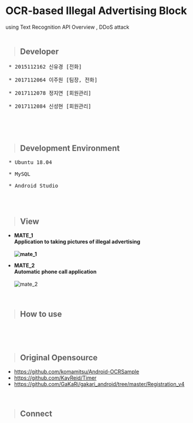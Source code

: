 # OCR-based Illegal Advertising Block <br/> 
  using Text Recognition API Overview ,
  DDoS attack<br/>
<br/>

> ## Developer
<pre>
 * 2015112162 신유경 [전화] <br/>
 * 2017112064 이주원 [팀장, 전화] <br/>
 * 2017112078 정지연 [회원관리] <br/>
 * 2017112084 신성현 [회원관리] 
 </pre><br/><br/>
 
> ## Development Environment
<pre>
 * Ubuntu 18.04<br/>
 * MySQL<br/>
 * Android Studio
</pre><br/><br/>

> ## View

* <b>MATE_1<br/>Application to taking pictures of illegal advertising<br/><br/>
![mate_1](https://user-images.githubusercontent.com/48276522/59553640-6dd39e00-8fd2-11e9-807d-57a38ba0adc5.PNG)<br/>

* MATE_2<br/>Automatic phone call application<br/><br/></b>
![mate_2](https://user-images.githubusercontent.com/48276522/59553642-6f9d6180-8fd2-11e9-8ccd-455699fd9917.PNG)<br/>
<br/>

> ## How to use
<pre>

</pre>

<br/>

> ## Original Opensource

* https://github.com/komamitsu/Android-OCRSample<br/>
* https://github.com/KayReid/Timer<br/>
* https://github.com/GaKaRi/gakari_android/tree/master/Registration_v4

<br/>

> ## Connect
<pre>

</pre>
